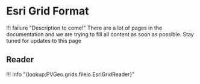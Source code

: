 # Esri Grid Format

!!! failure "Description to come!"
    There are a lot of pages in the documentation and we are trying to fill all content as soon as possible. Stay tuned for updates to this page

## Reader
!!! info "{lookup:PVGeo.grids.fileio.EsriGridReader}"
